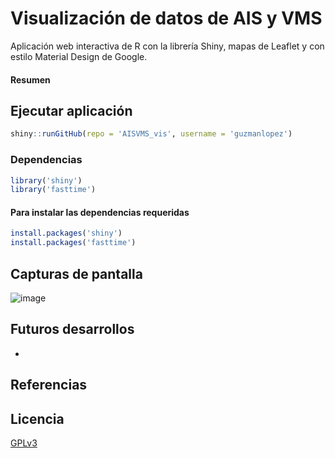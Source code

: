 # Visualización de datos de AIS y VMS

Aplicación web interactiva de R con la librería Shiny, mapas de Leaflet y con estilo Material Design de Google.

#### **Resumen**

## Ejecutar aplicación

```R
shiny::runGitHub(repo = 'AISVMS_vis', username = 'guzmanlopez')
```

### Dependencias

```R
library('shiny')
library('fasttime')
```

#### Para instalar las dependencias requeridas

```R
install.packages('shiny')
install.packages('fasttime')
```

## Capturas de pantalla

![image](https://github.com/guzmanlopez/AISVMS_vis/blob/master/screenshots/mainScreenshot.png)

## Futuros desarrollos

*

## Referencias

## Licencia
[GPLv3](LICENSE.txt)

